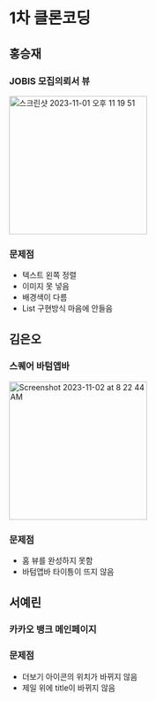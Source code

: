 # 1차 클론코딩
## 홍승재
### JOBIS 모집의뢰서 뷰
<img width="250" alt="스크린샷 2023-11-01 오후 11 19 51" src="https://github.com/Flutter-Study-in-DSM-2023/CloneCoding-1/assets/102791216/c27050cc-e67c-4d2d-b5ac-1958cf44db4c">

### 문제점
- 텍스트 왼쪽 정렬
- 이미지 못 넣음
- 배경색이 다름
- List 구현방식 마음에 안들음

## 김은오
### 스퀘어 바텀앱바
<img width="250" alt="Screenshot 2023-11-02 at 8 22 44 AM" src="https://github.com/Flutter-Study-in-DSM-2023/CloneCoding-1/assets/103027173/4697181a-fd94-4cbf-abfd-c7e1646cca40">

### 문제점
- 홈 뷰를 완성하지 못함
- 바텀앱바 타이틍이 뜨지 않음

## 서예린
### 카카오 뱅크 메인페이지

### 문제점
- 더보기 아이콘의 위치가 바뀌지 않음
- 제일 위에 title이 바뀌지 않음
